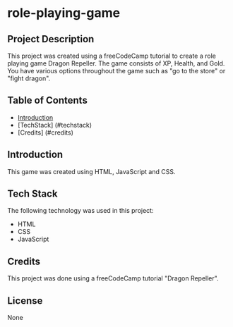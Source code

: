 # role-playing-game

## Project Description

This project was created using a freeCodeCamp tutorial to create a role playing game Dragon Repeller. The game consists of XP, Health, and Gold. You have various options throughout the game such as "go to the store" or "fight dragon".

## Table of Contents

- [Introduction](#introduction)
- [TechStack] (#techstack)
- [Credits] (#credits)

## Introduction

This game was created using HTML, JavaScript and CSS.

## Tech Stack

The following technology was used in this project:

- HTML
- CSS
- JavaScript

## Credits

This project was done using a freeCodeCamp tutorial "Dragon Repeller".

## License

None
